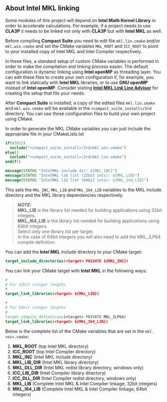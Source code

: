 ## About Intel MKL linking

Some modules of this project will depend on **Intel Math Kernel Library** in order to accelerate calculations. For example, if a project needs to use **CLA3P** it needs to be linked not only with **CLA3P** but with **Intel MKL** as well.  

Before compiling **Compact Suite** you need to edit file `mkl.lin.cmake` and/or `mkl.win.cmake` and set the CMake variables `MKL_ROOT` and `ICC_ROOT` to point to your installed copy of Intel MKL and Intel Compiler respectively.  

In these files, a standard setup of custom CMake variables is performed in order to make the compilation and linking process easier. The default configuration is dynamic linking using **Intel openMP** as threading layer. You can edit these files to create your own configuration if, for example, you want to link statically with **Intel MKL** libraries, or to use **GNU openMP** instead of **Intel openMP**. Consider visiting [**Intel MKL Link Line Advisor**](https://www.intel.com/content/www/us/en/developer/tools/oneapi/onemkl-link-line-advisor.html) for creating the setup that fits your needs.

After **Compact Suite** is installed, a copy of the edited files `mkl.lin.cmake` and `mkl.win.cmake` will be available in the `<compact_suite_install>/3rd` directory. You can use these configuration files to build your own project using CMake.  

In order to generate the MKL CMake variables you can just include the appropriate file in your CMakeLists.txt
``` cmake
if(WIN32)
  include("<compact_suite_install>/3rd/mkl.win.cmake")
else()
  include("<compact_suite_install>/3rd/mkl.lin.cmake")
endif()

message(STATUS "IntelMKL include dir: ${MKL_INC}")
message(STATUS "IntelMKL lib list (32bit ints): ${MKL_LIB}")
message(STATUS "IntelMKL lib list (64bit ints): ${MKL_I64_LIB}")
```
This sets the `MKL_INC`, `MKL_LIB` and `MKL_I64_LIB` variables to the MKL include directory and the MKL library dependencies respectively.

> **_NOTE:_**  
> **MKL_LIB** is the library list needed for building applications using 32bit integers.  
> **MKL_I64_LIB** is the library list needed for building applications using 64bit integers.  
> Select only one library list per target.  
> In the case of 64bit integers you will also need to add the MKL_ILP64 compile definition.

You can add the **Intel MKL** include directory to your CMake target:
``` cmake
target_include_directories(<target> PRIVATE ${MKL_INC})
```

You can link your CMake target with **Intel MKL** in the following ways:
``` cmake
#
# For 32bit integer lengths
#
target_link_libraries(<target> ${MKL_LIB})

#
# For 64bit integer lengths
#
target_compile_definitions(<target> PRIVATE MKL_ILP64)
target_link_libraries(<target> ${MKL_I64_LIB})
```

Below is the complete list of the CMake variables that are set in the `mkl.<os>.cmake`:
1) **MKL_ROOT** (top Intel MKL directory)
2) **ICC_ROOT** (top Intel Compiler directory)
3) **MKL_INC** (Intel MKL include directory)
4) **MKL_LIB_DIR** (Intel MKL library directory)
5) **MKL_DLL_DIR** (Intel MKL redist library directory, windows only)
6) **ICC_LIB_DIR** (Intel Compiler library directory)
7) **ICC_DLL_DIR** (Intel Compiler redist directory, windows only)
8) **MKL_LIB** (Complete Intel MKL & Intel Compiler linkage, 32bit integers)
9) **MKL_I64_LIB** (Complete Intel MKL & Intel Compiler linkage, 64bit integers)
